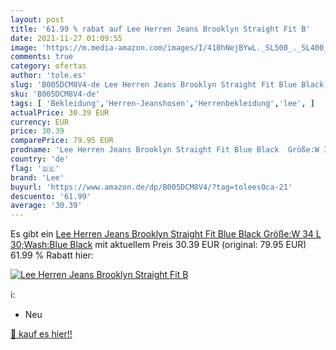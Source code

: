 ```yaml
---
layout: post
title: '61.99 % rabat auf Lee Herren Jeans Brooklyn Straight Fit B'
date: 2021-11-27 01:09:55
image: 'https://m.media-amazon.com/images/I/410hNejBYwL._SL500_._SL400_.jpg'
comments: true
category: ofertas
author: 'tole.es'
slug: 'B005DCM8V4-de Lee Herren Jeans Brooklyn Straight Fit Blue Black Größe:W...'
sku: 'B005DCM8V4-de'
tags: [ 'Bekleidung','Herren-Jeanshosen','Herrenbekleidung','lee', ]
actualPrice: 30.39 EUR
currency: EUR
price: 30.39
comparePrice: 79.95 EUR
prodname: 'Lee Herren Jeans Brooklyn Straight Fit Blue Black  Größe:W 34 L 30;Wash:Blue Black'
country: 'de'
flag: '🇩🇪'
brand: 'Lee'
buyurl: 'https://www.amazon.de/dp/B005DCM8V4/?tag=tolees0ca-21'
descuento: '61.99'
average: '30.39'
---
```


Es gibt ein [Lee Herren Jeans Brooklyn Straight Fit Blue Black  Größe:W 34 L 30;Wash:Blue Black](https://www.amazon.de/dp/B005DCM8V4/?tag=tolees0ca-21) mit aktuellem Preis 30.39 EUR (original: 79.95 EUR) 61.99 % Rabatt hier:

[![Lee Herren Jeans Brooklyn Straight Fit B](https://m.media-amazon.com/images/I/410hNejBYwL._SL500_._SL400_.jpg)](https://www.amazon.de/dp/B005DCM8V4/?tag=tolees0ca-21)

ℹ️:

- Neu

[🛒 kauf es hier!!](https://www.amazon.de/dp/B005DCM8V4/?tag=tolees0ca-21)
